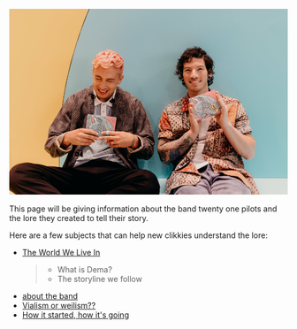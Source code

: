 ![the boys](Twentyonepilots/tyjo.jpg)  

This page will be giving information about the band twenty one pilots and the lore they created to tell their story.


Here are a few subjects that can help new clikkies understand the lore:
- [The World We Live In](Dema.md)
  > - What is Dema?
  > - The storyline we follow
- [about the band](Twentyonepilots/theband.md)
- [Vialism or weilism??](Twentyonepilots/Vialism.md)
- [How it started, how it's going](Twentyonepilots/moreabout.md)
